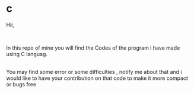 # c

Hii,

<br>

In this repo of mine you will find the Codes of the program i have made using C languag.

<br>
You may find some error or some difficulties , notify me about that and i would like to have your contribution on that code to make it more compact or bugs free 
<br>

